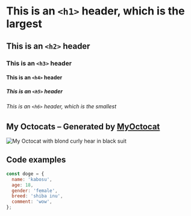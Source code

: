 # This is an `<h1>` header, which is the largest

## This is an `<h2>` header

### This is an `<h3>` header

#### This is an `<h4>` header

##### This is an `<h5>` header

###### This is an `<h6>` header, which is the smallest

## My Octocats – Generated by [MyOctocat](https://myoctocat.com/)

![My Octocat with blond curly hear in black suit](https://github.com/shoichiaizawa/skills-communicate-using-markdown/assets/1571648/be996074-54ce-4762-ab82-646ffac183c1)

## Code examples

```javascript
const doge = {
  name: 'kabosu',
  age: 18,
  gender: 'female',
  breed: 'shiba inu',
  comment: 'wow',
};
```

